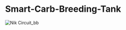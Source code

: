 # Smart-Carb-Breeding-Tank
![Nik Circuit_bb](https://user-images.githubusercontent.com/31847542/145916978-1a5bbe17-2254-4f64-9e71-7ec13218f603.png)
